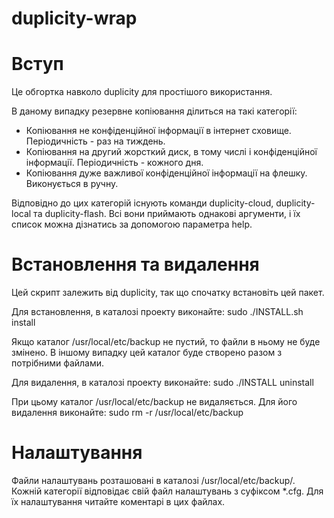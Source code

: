 # duplicity-wrap
Вступ
=====
Це обгортка навколо duplicity для простішого використання. 

В даному випадку резервне копіювання ділиться на такі категорії:
* Копіювання не конфіденційної інформації в інтернет сховище. Періодичність - раз на тиждень.
* Копіювання на другий жорсткий диск, в тому числі і конфіденційної інформації. Періодичність - кожного дня.
* Копіювання дуже важливої конфіденційної інформації на флешку. Виконується в ручну.

Відповідно до цих категорій існують команди duplicity-cloud, duplicity-local та
duplicity-flash. Всі вони приймають однакові аргументи, і їх список можна дізнатись за допомогою параметра help.

Встановлення та видалення
=========================
Цей скрипт залежить від duplicity, так що спочатку встановіть цей пакет.

Для встановлення, в каталозі проекту виконайте:
    sudo ./INSTALL.sh install

Якщо каталог /usr/local/etc/backup не пустий, то файли в ньому не буде змінено.
В іншому випадку цей каталог буде створено разом з потрібними файлами.

Для видалення, в каталозі проекту виконайте:
    sudo ./INSTALL uninstall

При цьому каталог /usr/local/etc/backup не видаляється. Для його видалення виконайте:
    sudo rm -r /usr/local/etc/backup

Налаштування
============

Файли налаштувань розташовані в каталозі /usr/local/etc/backup/. Кожній
категорії відповідає свій файл налаштувань з суфіксом \*.cfg.
Для їх налаштування читайте коментарі в цих файлах.
